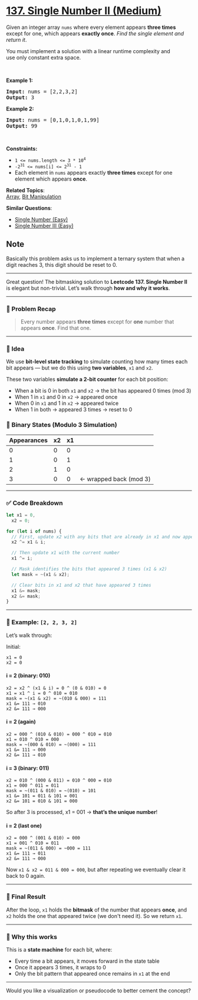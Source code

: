 # [137. Single Number II (Medium)](https://leetcode.com/problems/single-number-ii)

<p>Given an integer array <code>nums</code> where&nbsp;every element appears <strong>three times</strong> except for one, which appears <strong>exactly once</strong>. <em>Find the single element and return it</em>.</p>

<p>You must&nbsp;implement a solution with a linear runtime complexity and use&nbsp;only constant&nbsp;extra space.</p>

<p>&nbsp;</p>
<p><strong class="example">Example 1:</strong></p>
<pre><strong>Input:</strong> nums = [2,2,3,2]
<strong>Output:</strong> 3
</pre><p><strong class="example">Example 2:</strong></p>
<pre><strong>Input:</strong> nums = [0,1,0,1,0,1,99]
<strong>Output:</strong> 99
</pre>
<p>&nbsp;</p>
<p><strong>Constraints:</strong></p>

<ul>
	<li><code>1 &lt;= nums.length &lt;= 3 * 10<sup>4</sup></code></li>
	<li><code>-2<sup>31</sup> &lt;= nums[i] &lt;= 2<sup>31</sup> - 1</code></li>
	<li>Each element in <code>nums</code> appears exactly <strong>three times</strong> except for one element which appears <strong>once</strong>.</li>
</ul>

**Related Topics**:  
[Array](https://leetcode.com/tag/array/), [Bit Manipulation](https://leetcode.com/tag/bit-manipulation/)

**Similar Questions**:

- [Single Number (Easy)](https://leetcode.com/problems/single-number/)
- [Single Number III (Easy)](https://leetcode.com/problems/single-number-iii/)

## Note

Basically this problem asks us to implement a ternary system that when a digit reaches 3, this digit should be reset to 0.

---

Great question! The bitmasking solution to **Leetcode 137. Single Number II** is elegant but non-trivial. Let’s walk through **how and why it works**.

---

### 🔧 Problem Recap

> Every number appears **three times** except for **one** number that appears **once**. Find that one.

---

### 🧠 Idea

We use **bit-level state tracking** to simulate counting how many times each bit appears — but we do this using **two variables**, `x1` and `x2`.

These two variables **simulate a 2-bit counter** for each bit position:

- When a bit is 0 in both `x1` and `x2` → the bit has appeared 0 times (mod 3)
- When 1 in `x1` and 0 in `x2` → appeared once
- When 0 in `x1` and 1 in `x2` → appeared twice
- When 1 in both → appeared 3 times → reset to 0

### 🔢 Binary States (Modulo 3 Simulation)

| Appearances | x2  | x1  |                        |
| ----------- | --- | --- | ---------------------- |
| 0           | 0   | 0   |                        |
| 1           | 0   | 1   |                        |
| 2           | 1   | 0   |                        |
| 3           | 0   | 0   | ← wrapped back (mod 3) |

---

### ✅ Code Breakdown

```js
let x1 = 0,
  x2 = 0;

for (let i of nums) {
  // First, update x2 with any bits that are already in x1 and now appear again
  x2 ^= x1 & i;

  // Then update x1 with the current number
  x1 ^= i;

  // Mask identifies the bits that appeared 3 times (x1 & x2)
  let mask = ~(x1 & x2);

  // Clear bits in x1 and x2 that have appeared 3 times
  x1 &= mask;
  x2 &= mask;
}
```

---

### 🧪 Example: `[2, 2, 3, 2]`

Let’s walk through:

Initial:

```
x1 = 0
x2 = 0
```

#### i = 2 (binary: 010)

```
x2 = x2 ^ (x1 & i) = 0 ^ (0 & 010) = 0
x1 = x1 ^ i = 0 ^ 010 = 010
mask = ~(x1 & x2) = ~(010 & 000) = 111
x1 &= 111 → 010
x2 &= 111 → 000
```

#### i = 2 (again)

```
x2 = 000 ^ (010 & 010) = 000 ^ 010 = 010
x1 = 010 ^ 010 = 000
mask = ~(000 & 010) = ~(000) = 111
x1 &= 111 → 000
x2 &= 111 → 010
```

#### i = 3 (binary: 011)

```
x2 = 010 ^ (000 & 011) = 010 ^ 000 = 010
x1 = 000 ^ 011 = 011
mask = ~(011 & 010) = ~(010) = 101
x1 &= 101 = 011 & 101 = 001
x2 &= 101 = 010 & 101 = 000
```

So after 3 is processed, x1 = 001 → **that’s the unique number**!

#### i = 2 (last one)

```
x2 = 000 ^ (001 & 010) = 000
x1 = 001 ^ 010 = 011
mask = ~(011 & 000) = ~000 = 111
x1 &= 111 → 011
x2 &= 111 → 000
```

Now `x1 & x2 = 011 & 000 = 000`, but after repeating we eventually clear it back to 0 again.

---

### 🎯 Final Result

After the loop, `x1` holds the **bitmask** of the number that appears **once**, and `x2` holds the one that appeared twice (we don't need it).
So we return `x1`.

---

### 🧪 Why this works

This is a **state machine** for each bit, where:

- Every time a bit appears, it moves forward in the state table
- Once it appears 3 times, it wraps to 0
- Only the bit pattern that appeared once remains in `x1` at the end

---

Would you like a visualization or pseudocode to better cement the concept?
